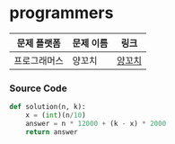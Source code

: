 # programmers

| 문제 플랫폼   | 문제 이름           | 링크                                   |
|---------------|--------------------|----------------------------------------|
| 프로그래머스          | 양꼬치         | [양꼬치](https://school.programmers.co.kr/learn/courses/30/lessons/120830) |

### Source Code
```python
def solution(n, k):
    x = (int)(n/10)
    answer = n * 12000 + (k - x) * 2000
    return answer
```
